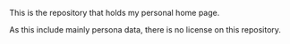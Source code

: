 This is the repository that holds my personal home page.

As this include mainly persona data, there is no license on this repository.
